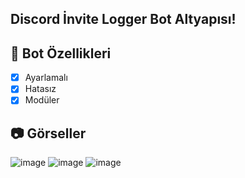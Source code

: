 ## Discord İnvite Logger Bot Altyapısı!

## 📑 Bot Özellikleri

- [x] Ayarlamalı
- [x] Hatasız
- [x] Modüler

## 📷 Görseller
![image](https://media.discordapp.net/attachments/1100516959126294629/1104510607971061790/image.png)
![image](https://media.discordapp.net/attachments/1100516959126294629/1104510725533221034/image.png)
![image](https://media.discordapp.net/attachments/1100516959126294629/1104510776703733840/image.png)

